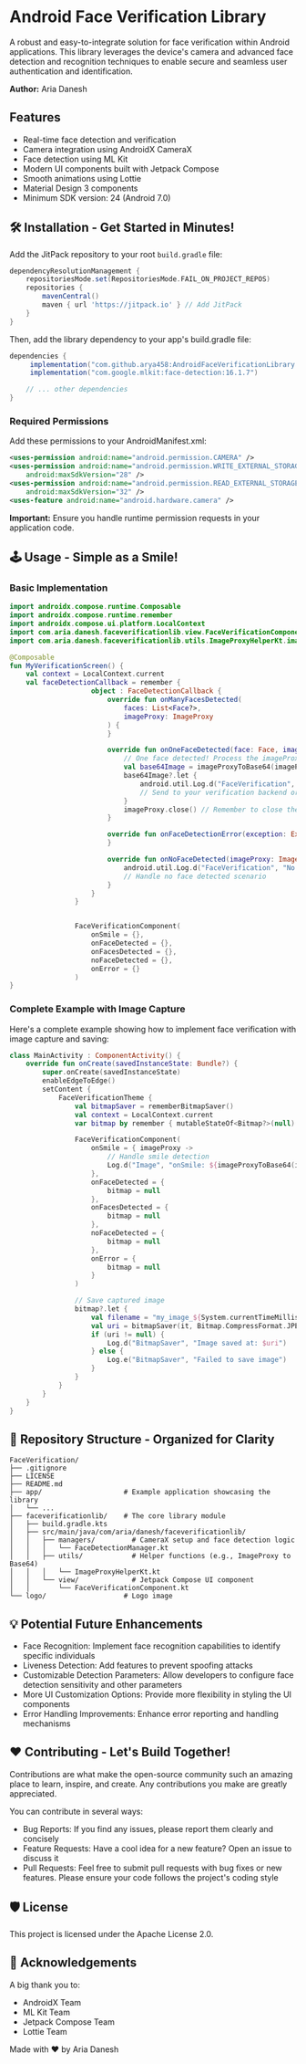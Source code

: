 # Android Face Verification Library

A robust and easy-to-integrate solution for face verification within Android applications. This library leverages the device's camera and advanced face detection and recognition techniques to enable secure and seamless user authentication and identification.

**Author:** Aria Danesh

## Features

- Real-time face detection and verification
- Camera integration using AndroidX CameraX
- Face detection using ML Kit
- Modern UI components built with Jetpack Compose
- Smooth animations using Lottie
- Material Design 3 components
- Minimum SDK version: 24 (Android 7.0)

## 🛠️ Installation - Get Started in Minutes!

Add the JitPack repository to your root `build.gradle` file:

```gradle
dependencyResolutionManagement {
    repositoriesMode.set(RepositoriesMode.FAIL_ON_PROJECT_REPOS)
    repositories {
        mavenCentral()
        maven { url 'https://jitpack.io' } // Add JitPack
    }
}
```

Then, add the library dependency to your app's build.gradle file:

```gradle
dependencies {
     implementation("com.github.arya458:AndroidFaceVerificationLibrary:1.0.0") // Replace with the latest version
     implementation("com.google.mlkit:face-detection:16.1.7")

    // ... other dependencies
}
```

### Required Permissions

Add these permissions to your AndroidManifest.xml:

```xml
<uses-permission android:name="android.permission.CAMERA" />
<uses-permission android:name="android.permission.WRITE_EXTERNAL_STORAGE" 
    android:maxSdkVersion="28" />
<uses-permission android:name="android.permission.READ_EXTERNAL_STORAGE" 
    android:maxSdkVersion="32" />
<uses-feature android:name="android.hardware.camera" />
```

**Important:** Ensure you handle runtime permission requests in your application code.

## 🕹️ Usage - Simple as a Smile!

### Basic Implementation

```kotlin
import androidx.compose.runtime.Composable
import androidx.compose.runtime.remember
import androidx.compose.ui.platform.LocalContext
import com.aria.danesh.faceverificationlib.view.FaceVerificationComponent
import com.aria.danesh.faceverificationlib.utils.ImageProxyHelperKt.imageProxyToBase64

@Composable
fun MyVerificationScreen() {
    val context = LocalContext.current
    val faceDetectionCallback = remember {
                    object : FaceDetectionCallback {
                        override fun onManyFacesDetected(
                            faces: List<Face?>,
                            imageProxy: ImageProxy
                        ) {
                        }

                        override fun onOneFaceDetected(face: Face, imageProxy: ImageProxy) {
                            // One face detected! Process the imageProxy here.
                            val base64Image = imageProxyToBase64(imageProxy)
                            base64Image?.let {
                                android.util.Log.d("FaceVerification", "Base64 Image (first 50 chars): ${it.substring(0, 50)}...")
                                // Send to your verification backend or process locally
                            }
                            imageProxy.close() // Remember to close the ImageProxy
                        }

                        override fun onFaceDetectionError(exception: Exception) {
                        }

                        override fun onNoFaceDetected(imageProxy: ImageProxy) {
                            android.util.Log.d("FaceVerification", "No face detected")
                            // Handle no face detected scenario
                        }
                    }
                }


                FaceVerificationComponent(
                    onSmile = {},
                    onFaceDetected = {},
                    onFacesDetected = {},
                    noFaceDetected = {},
                    onError = {}
                )
}
```

### Complete Example with Image Capture

Here's a complete example showing how to implement face verification with image capture and saving:

```kotlin
class MainActivity : ComponentActivity() {
    override fun onCreate(savedInstanceState: Bundle?) {
        super.onCreate(savedInstanceState)
        enableEdgeToEdge()
        setContent {
            FaceVerificationTheme {
                val bitmapSaver = rememberBitmapSaver()
                val context = LocalContext.current
                var bitmap by remember { mutableStateOf<Bitmap?>(null) }

                FaceVerificationComponent(
                    onSmile = { imageProxy ->
                        // Handle smile detection
                        Log.d("Image", "onSmile: ${imageProxyToBase64(imageProxy)}")
                    },
                    onFaceDetected = {
                        bitmap = null
                    },
                    onFacesDetected = {
                        bitmap = null
                    },
                    noFaceDetected = {
                        bitmap = null
                    },
                    onError = {
                        bitmap = null
                    }
                )

                // Save captured image
                bitmap?.let {
                    val filename = "my_image_${System.currentTimeMillis()}.jpg"
                    val uri = bitmapSaver(it, Bitmap.CompressFormat.JPEG, 90, filename)
                    if (uri != null) {
                        Log.d("BitmapSaver", "Image saved at: $uri")
                    } else {
                        Log.e("BitmapSaver", "Failed to save image")
                    }
                }
            }
        }
    }
}
```

## 📂 Repository Structure - Organized for Clarity

```
FaceVerification/
├── .gitignore
├── LICENSE
├── README.md
├── app/                    # Example application showcasing the library
│   └── ...
├── faceverificationlib/    # The core library module
│   ├── build.gradle.kts
│   ├── src/main/java/com/aria/danesh/faceverificationlib/
│   │   ├── managers/         # CameraX setup and face detection logic
│   │   │   └── FaceDetectionManager.kt
│   │   ├── utils/            # Helper functions (e.g., ImageProxy to Base64)
│   │   │   └── ImageProxyHelperKt.kt
│   │   └── view/             # Jetpack Compose UI component
│   │       └── FaceVerificationComponent.kt
└── logo/                   # Logo image
```

## 💡 Potential Future Enhancements

- Face Recognition: Implement face recognition capabilities to identify specific individuals
- Liveness Detection: Add features to prevent spoofing attacks
- Customizable Detection Parameters: Allow developers to configure face detection sensitivity and other parameters
- More UI Customization Options: Provide more flexibility in styling the UI components
- Error Handling Improvements: Enhance error reporting and handling mechanisms

## ❤️ Contributing - Let's Build Together!

Contributions are what make the open-source community such an amazing place to learn, inspire, and create. Any contributions you make are greatly appreciated.

You can contribute in several ways:

- Bug Reports: If you find any issues, please report them clearly and concisely
- Feature Requests: Have a cool idea for a new feature? Open an issue to discuss it
- Pull Requests: Feel free to submit pull requests with bug fixes or new features. Please ensure your code follows the project's coding style

## 🛡️ License

This project is licensed under the Apache License 2.0.

## 🙏 Acknowledgements

A big thank you to:
- AndroidX Team
- ML Kit Team
- Jetpack Compose Team
- Lottie Team

Made with ❤️ by Aria Danesh 
